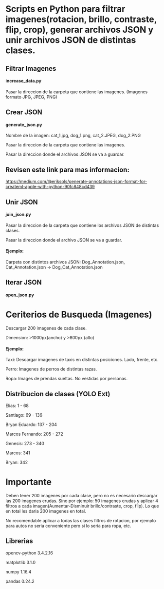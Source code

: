 # Scripts en Python para filtrar imagenes(rotacion, brillo, contraste, flip, crop), generar archivos JSON y unir archivos JSON de distintas clases.

## Filtrar Imagenes
#### increase_data.py

Pasar la direccion de la carpeta que contiene las imagenes. (Imagenes formato JPG, JPEG, PNG)


## Crear JSON
#### generate_json.py

Nombre de la imagen: cat_1.jpg, dog_1.png, cat_2.JPEG, dog_2.PNG

Pasar la direccion de la carpeta que contiene las imagenes.

Pasar la direccion donde el archivos JSON se va a guardar.

## Revisen este link para mas informacion: 
https://medium.com/@eriksols/generate-annotations-json-format-for-createml-apple-with-python-90fc848cd439


## Unir JSON
#### join_json.py

Pasar la direccion de la carpeta que contiene los archivos JSON de distintas clases.

Pasar la direccion donde el archivo JSON se va a guardar.

#### Ejemplo:
Carpeta con distintos archivos JSON: Dog_Annotation.json, Cat_Annotation.json -> Dog_Cat_Annotation.json


## Iterar JSON
#### open_json.py


# Ceriterios de Busqueda (Imagenes)
Descargar 200 imagenes de cada clase.

Dimension: >1000px(ancho) y >800px (alto)


#### Ejemplo: 
Taxi: Descargar imagenes de taxis en distintas posiciones. Lado, frente, etc.

Perro: Imagenes de perros de distintas razas.

Ropa: Images de prendas sueltas. No vestidas por personas.


## Distribucion de clases (YOLO Ext)
Elias: 1 - 68 

Santiago: 69 - 136  

Bryan Eduardo: 137 - 204

Marcos Fernando: 205 - 272

Genesis: 273 - 340

Marcos: 341

Bryan: 342


# Importante
Deben tener 200 imagenes por cada clase, pero no es necesario descargar las 200 imagenes crudas. Sino por ejemplo: 50 imagenes crudas y aplicar 4 filtros a cada imagen(Aumentar-Disminuir brillo/contraste, crop, flip). Lo que en total les daria 200 imagenes en total. 

No recomendable aplicar a todas las clases filtros de rotacion, por ejemplo para autos no seria conveniente pero si lo seria para ropa, etc. 


## Librerias
opencv-python           3.4.2.16

matplotlib              3.1.0 

numpy                   1.16.4  

pandas                  0.24.2  
